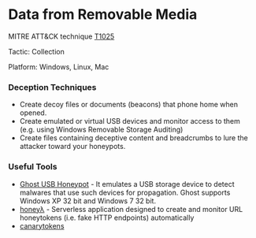 # Data from Removable Media

MITRE ATT&CK technique [T1025](https://attack.mitre.org/wiki/Technique/T1025)

Tactic: Collection

Platform: Windows, Linux, Mac

### Deception Techniques
* Create decoy files or documents (beacons) that phone home when opened.
* Create emulated or virtual USB devices and monitor access to them (e.g. using Windows Removable Storage Auditing)
* Create files containing deceptive content and breadcrumbs to lure the attacker toward your honeypots.

### Useful Tools
* [Ghost USB Honeypot](https://github.com/honeynet/ghost-usb-honeypot) - It emulates a USB storage device to detect malwares that use such devices for propagation. Ghost supports Windows XP 32 bit and Windows 7 32 bit.
* [honeyλ](https://github.com/0x4D31/honeyLambda) - Serverless application designed to create and monitor URL honeytokens (i.e. fake HTTP endpoints) automatically
* [canarytokens](http://canarytokens.org)